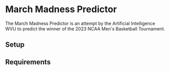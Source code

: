 # March Madness Predictor 
The March Madness Predictor is an attempt by the Artificial Intelligence WVU to predict the winner of the 2023 NCAA Men's Basketball Tournament. 

## Setup 

## Requirements 
